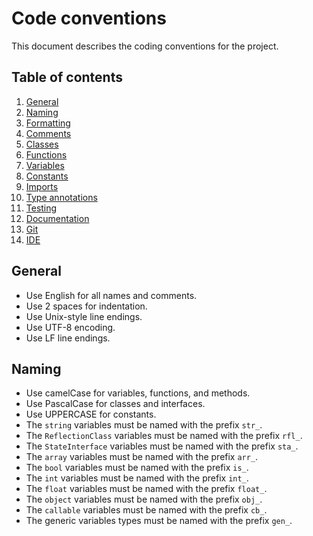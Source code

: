 Code conventions
================

This document describes the coding conventions for the project.

## Table of contents
1. [General](#general)
2. [Naming](#naming)
3. [Formatting](#formatting)
4. [Comments](#comments)
5. [Classes](#classes)
6. [Functions](#functions)
7. [Variables](#variables)
8. [Constants](#constants)
9. [Imports](#imports)
10. [Type annotations](#type-annotations)
11. [Testing](#testing)
12. [Documentation](#documentation)
13. [Git](#git)
14. [IDE](#ide)

## General
- Use English for all names and comments.
- Use 2 spaces for indentation.
- Use Unix-style line endings.
- Use UTF-8 encoding.
- Use LF line endings.

## Naming
- Use camelCase for variables, functions, and methods.
- Use PascalCase for classes and interfaces.
- Use UPPERCASE for constants.
- The `string` variables must be named with the prefix `str_`.
- The `ReflectionClass` variables must be named with the prefix `rfl_`.
- The `StateInterface` variables must be named with the prefix `sta_`.
- The `array` variables must be named with the prefix `arr_`.
- The `bool` variables must be named with the prefix `is_`.
- The `int` variables must be named with the prefix `int_`.
- The `float` variables must be named with the prefix `float_`.
- The `object` variables must be named with the prefix `obj_`.
- The `callable` variables must be named with the prefix `cb_`.
- The generic variables types must be named with the prefix `gen_`.
